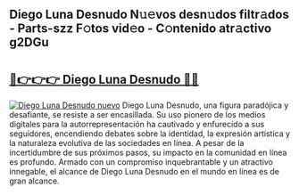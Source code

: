 ## Diego Luna Desnudo N𝚞𝚎vos desn𝚞dos filtr𝚊dos - Parts-szz F𝚘tos vid𝚎o - C𝚘ntenido atr𝚊ctivo g2DGu

# <h2><a href="http://mb97y8.tromn.icu/?c=Diego+Luna+Desnudo">🔗👉👉👉 Diego Luna Desnudo 🔗🔗</a></h2>

[![Diego Luna Desnudo nuevo](https://i.imgur.com/pEAQMta.gif)](http://mb97y8.tromn.icu/?c=Diego+Luna+Desnudo)
Diego Luna Desnudo, una figura paradójica y desafiante, se resiste a ser encasillada. Su uso pionero de los medios digitales para la autorrepresentación ha cautivado y enfurecido a sus seguidores, encendiendo debates sobre la identidad, la expresión artística y la naturaleza evolutiva de las sociedades en línea. A pesar de la incertidumbre de sus próximos pasos, su impacto en la comunidad en línea es profundo. Armado con un compromiso inquebrantable y un atractivo innegable, el alcance de Diego Luna Desnudo en el mundo en línea es de gran alcance.
